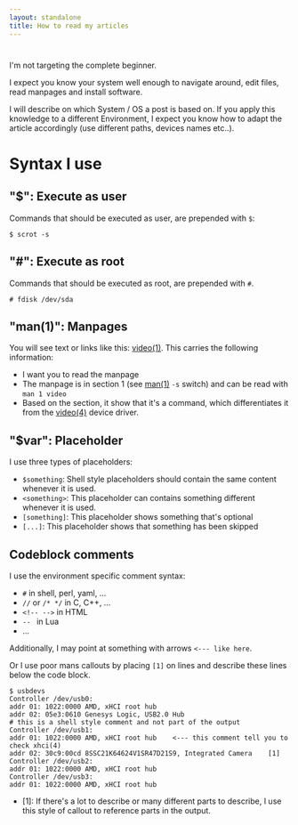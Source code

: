 ```yaml
---
layout: standalone
title: How to read my articles
---
```


# 

I'm not targeting the complete beginner.

I expect you know your system well enough to navigate around, edit files, read manpages and install software.

I will describe on which System / OS a post is based on. If you apply this knowledge to a different Environment, I expect you know how to adapt the article accordingly (use different paths, devices names etc..).

# Syntax I use

## "$": Execute as user

Commands that should be executed as user, are prepended with `$`:

```
$ scrot -s 
```

## "#": Execute as root

Commands that should be executed as root, are prepended with `#`.

```
# fdisk /dev/sda
```

## "man(1)": Manpages

You will see text or links like this: [video(1)](https://man.openbsd.org/video.1). This carries the following information:
- I want you to read the manpage
- The manpage is in section 1 (see [man(1)](https://man.openbsd.org/man.1) `-s` switch) and can be read with `man 1 video`
- Based on the section, it show that it's a command, which differentiates it from the [video(4)](https://man.openbsd.org/video.4) device driver.

## "$var": Placeholder

I use three types of placeholders:
- `$something`: Shell style placeholders should contain the same content whenever it is used.
- `<something>`: This placeholder can contains something different whenever it is used.
- `[something]`: This placeholder shows something that's optional
- `[...]`: This placeholder shows that something has been skipped


## Codeblock comments

I use the environment specific comment syntax:
- `#` in shell, perl, yaml, ...
- `//` or `/* */` in C, C++, ...
- `<!-- -->` in HTML
- `-- ` in Lua
- ...

Additionally, I may point at something with arrows `<--- like here`.

Or I use poor mans callouts by placing `[1]` on lines and describe these lines below the code block.

```
$ usbdevs
Controller /dev/usb0:
addr 01: 1022:0000 AMD, xHCI root hub
addr 02: 05e3:0610 Genesys Logic, USB2.0 Hub
# this is a shell style comment and not part of the output
Controller /dev/usb1:
addr 01: 1022:0000 AMD, xHCI root hub    <--- this comment tell you to check xhci(4)
addr 02: 30c9:00cd 8SSC21K64624V1SR47D21S9, Integrated Camera    [1]
Controller /dev/usb2:
addr 01: 1022:0000 AMD, xHCI root hub
Controller /dev/usb3:
addr 01: 1022:0000 AMD, xHCI root hub
```

- [1]: If there's a lot to describe or many different parts to describe,
I use this style of callout to reference parts in the output.
